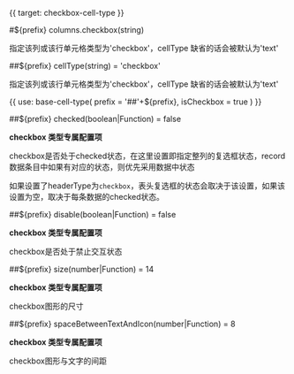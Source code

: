 {{ target: checkbox-cell-type }}

#${prefix} columns.checkbox(string)

指定该列或该行单元格类型为'checkbox'，cellType 缺省的话会被默认为'text'

##${prefix} cellType(string) = 'checkbox'

指定该列或该行单元格类型为'checkbox'，cellType 缺省的话会被默认为'text'

{{ use: base-cell-type(
    prefix = '##'+${prefix},
    isCheckbox = true
) }}

##${prefix} checked(boolean|Function) = false

**checkbox 类型专属配置项**

checkbox是否处于checked状态，在这里设置即指定整列的复选框状态，record数据条目中如果有对应的状态，则优先采用数据中状态

如果设置了headerType为`checkbox`，表头复选框的状态会取决于该设置，如果该设置为空，取决于每条数据的checked状态。

##${prefix} disable(boolean|Function) = false

**checkbox 类型专属配置项**

checkbox是否处于禁止交互状态

##${prefix} size(number|Function) = 14

**checkbox 类型专属配置项**

checkbox图形的尺寸

##${prefix} spaceBetweenTextAndIcon(number|Function) = 8

**checkbox 类型专属配置项**

checkbox图形与文字的间距